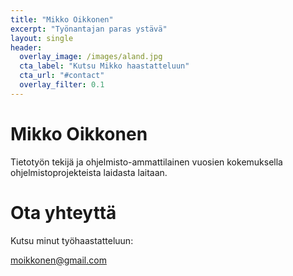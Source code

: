 ```yaml
---
title: "Mikko Oikkonen"
excerpt: "Työnantajan paras ystävä"
layout: single
header:
  overlay_image: /images/aland.jpg
  cta_label: "Kutsu Mikko haastatteluun"
  cta_url: "#contact"
  overlay_filter: 0.1
---
```


<span id="esittely"></span>

# Mikko Oikkonen

Tietotyön tekijä ja ohjelmisto-ammattilainen vuosien kokemuksella ohjelmistoprojekteista laidasta laitaan.

# Ota yhteyttä

Kutsu minut työhaastatteluun:

moikkonen@gmail.com
